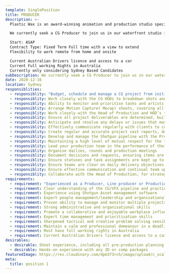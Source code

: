 ```yaml
---
template: SinglePosition
title: PRODUCER
description: >-
  Plastic Wax is an award-winning animation and production studio specialising in the creation of premium digital content for the global video games and film industry. 

  We currently seek a CG Producer to join us in our waterfront studio in Rhodes, Sydney, on a fixed-term contract basis.

  Start: ASAP
  Contract Type: Fixed Term Full time with a view to extend
  Flexibility to work remote from home and onsite 

  Current Australian Drivers licence and access to a car 
  Current Full working Rights in Australia
  Currently only considering Sydney Based Candidates
subDescription: We currently seek a CG Producer to join us in our waterfront studio in Rhodes, Sydney, on a fixed-term contract basis.
date: 2020-12-16
location: Sydney
responsiblities:
  - responsiblity: "Budget, schedule and manage a CG project from initial discussion right up to the delivery of masters"
  - responsiblity: Work closely with the CG HODs to breakdown shots and tasks for a project and schedule daily tasks for artists
  - responsiblity: Ability to monitor and prioritise tasks and artists to ensure all client milestones are met and delivered on time
  - responsiblity: Arrange Motion Capture( Mocap) shoots, covering all pre-production and production. This includes, but not limited to, budgeting, casting, prop hire and builds, wardrobe hire, booking studio, crew and cameras, all shoot logistics, arranging client & production schedules and pre-production meetings, call sheets and shoot attendance
  - responsiblity: Work closely with the Head of Production and HOD’s to ensure work is being approved and quality standards and protocols are adhered to
  - responsiblity: Ensure all project deliverables are determined, built into the contracted schedule and delivered on time
  - responsiblity: Anticipate and resolve any delays or issues that may impede any deliveries
  - responsiblity: Effectively communicate regularly with clients to communicate project status and manage client expectations when unforeseeable issues may arise
  - responsiblity: Create regular and accurate project cost reports, detailing the project’s status to the Head of Production and EP
  - responsiblity: Develop and manage the Shotgun pipeline with the Production team
  - responsiblity: Maintaining a high level of mutual respect for the team(s), leading by example and maintaining high morale
  - responsiblity: Lead your production team in the performance of their production functions
  - responsiblity: Organise dailies, rounds and production meetings
  - responsiblity: Document decisions and requests, ensuring items are tracked and managed appropriately
  - responsiblity: Ensure statuses and task assignments are kept up to date
  - responsiblity: Ensure teams are clear on daily delivery objectives
  - responsiblity: Ensure effective communication and continual team updates
  - responsiblity: Collaborate with the Head of Production, for strategizing, implementing and managing targets and relationships specific to the delivery of our project/s
requirements:
  - requirement: "Experienced as a Producer, Line producer or Production Manager on a CG or VFX feature film, television series, AAA game title cinematics or TV commercials"
  - requirement: Clear understanding of the CG/VFX pipeline and practices
  - requirement: Experience using Shotgun Asset management software
  - requirement: Expert people management/leadership and organisational skills
  - requirement: Proven ability to manage and monitor multiple projects simultaneously and effectively
  - requirement: Strong administrative and organisational skills
  - requirement: Promote a collaborative and enjoyable workplace influencing morale, fostering purposeful discussion and positive work ethic
  - requirement: Expert time management and prioritisation skills
  - requirement: Sharpened tactical and creative problem solving sensibilities with a can-do mindset
  - requirement: Maintain a calm and professional demeanour in a deadline focused work environments
  - requirement: Must have full working rights in Australia
  - requirement: Current Australian Drivers licence and access to a car 
desirables:
  - desirable: Shoot experience, including all pre-production planning
  - desirable: Hands-on experience with any 3D or comp packages
featuredImage: https://res.cloudinary.com/dpm373rch/image/upload/c_scale,f_auto,q_auto,w_auto/v1612944998/jobs/visual-effects_1_hkrkj8.svg
meta:
  title: position 1
---
```


